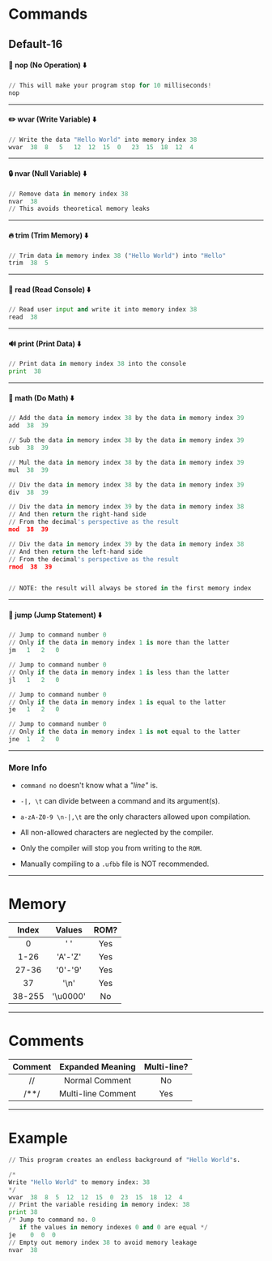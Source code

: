 # Commands

## Default-16

#### :bricks: nop (No Operation) :arrow_down:
```python
// This will make your program stop for 10 milliseconds!
nop
```
---
#### :pencil2: wvar (Write Variable) :arrow_down:
```python
// Write the data "Hello World" into memory index 38
wvar  38  8   5   12  12  15  0   23  15  18  12  4
```
---
#### :lock: nvar (Null Variable) :arrow_down:
```python
// Remove data in memory index 38
nvar  38
// This avoids theoretical memory leaks
```
---
#### :fire: trim (Trim Memory) :arrow_down:
```python
// Trim data in memory index 38 ("Hello World") into "Hello"
trim  38  5
```
---
#### :memo: read (Read Console) :arrow_down:
```python
// Read user input and write it into memory index 38
read  38
```
---
#### :loud_sound: print (Print Data) :arrow_down:
```python
// Print data in memory index 38 into the console
print  38
```
---
#### :see_no_evil: math (Do Math) :arrow_down:
```python
// Add the data in memory index 38 by the data in memory index 39
add  38  39

// Sub the data in memory index 38 by the data in memory index 39
sub  38  39

// Mul the data in memory index 38 by the data in memory index 39
mul  38  39

// Div the data in memory index 38 by the data in memory index 39
div  38  39

// Div the data in memory index 39 by the data in memory index 38
// And then return the right-hand side
// From the decimal's perspective as the result
mod  38  39

// Div the data in memory index 39 by the data in memory index 38
// And then return the left-hand side
// From the decimal's perspective as the result
rmod  38  39


// NOTE: the result will always be stored in the first memory index
```
---
#### :twisted_rightwards_arrows: jump (Jump Statement) :arrow_down:
```python
// Jump to command number 0
// Only if the data in memory index 1 is more than the latter
jm   1   2   0

// Jump to command number 0
// Only if the data in memory index 1 is less than the latter
jl   1   2   0

// Jump to command number 0
// Only if the data in memory index 1 is equal to the latter
je   1   2   0

// Jump to command number 0
// Only if the data in memory index 1 is not equal to the latter
jne  1   2   0
```

---

### More Info

- `command no` doesn't know what a *"line"* is.

- `-|, \t` can divide between a command and its argument(s).

- `a-zA-Z0-9 \n-|,\t` are the only characters allowed upon compilation.

- All non-allowed characters are neglected by the compiler.

- Only the compiler will stop you from writing to the `ROM`.

- Manually compiling to a `.ufbb` file is NOT recommended.

---

# Memory

|Index	|Values		|ROM?	|
|:-----:|:-------:|:---:|
|0			|' '			|Yes	|
|1-26		|'A'-'Z'	|Yes	|
|27-36	|'0'-'9'	|Yes	|
|37			|'\n'			|Yes	|
|38-255	|'\u0000'	|No		|

---

# Comments

|Comment|Expanded Meaning		|Multi-line?	|
|:-----:|:-----------------:|:-----------:|
|//			|Normal Comment			|No						|
|/\*\*/	|Multi-line Comment	|Yes					|

---

# Example

```python
// This program creates an endless background of "Hello World"s.

/*
Write "Hello World" to memory index: 38
*/
wvar  38  8  5  12  12  15  0  23  15  18  12  4
// Print the variable residing in memory index: 38
print 38
/* Jump to command no. 0
   if the values in memory indexes 0 and 0 are equal */
je    0  0  0
// Empty out memory index 38 to avoid memory leakage
nvar  38
```
